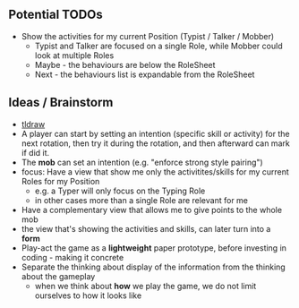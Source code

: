 ## Potential TODOs
- Show the activities for my current Position (Typist / Talker / Mobber)
  - Typist and Talker are focused on a single Role, while Mobber could look at multiple Roles
  - Maybe - the behaviours are below the RoleSheet
  - Next - the behaviours list is expandable from the RoleSheet


## Ideas / Brainstorm
- [tldraw](https://www.tldraw.com/r/v2_c_reslV7Ord5j-z8XHwJoON?viewport=0%2C0%2C1723%2C907&page=page%3Au4vrSPRUZQQ9M9gjL8hob)
- A player can start by setting an intention (specific skill or activity) for the next rotation, then try it during the rotation, 
  and then afterward can mark if did it.
- The **mob** can set an intention (e.g. "enforce strong style pairing")
- focus: Have a view that show me only the activitites/skills for my current Roles for my Position
  - e.g. a Typer will only focus on the Typing Role
  - in other cases more than a single Role are relevant for me
- Have a complementary view that allows me to give points to the whole mob
- the view that's showing the activities and skills, can later turn into a **form**
- Play-act the game as a **lightweight** paper prototype, before investing in coding - making it concrete
- Separate the thinking about display of the information from the thinking about the gameplay
  - when we think about **how** we play the game, we do not limit ourselves to how it looks like
